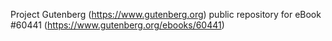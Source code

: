 Project Gutenberg (https://www.gutenberg.org) public repository for eBook #60441 (https://www.gutenberg.org/ebooks/60441)
